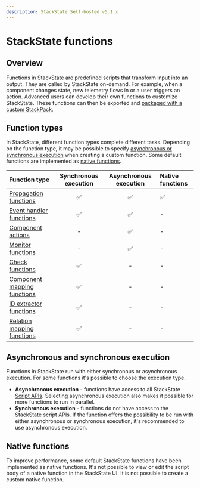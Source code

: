 ```yaml
---
description: StackState Self-hosted v5.1.x 
---
```


# StackState functions

## Overview

Functions in StackState are predefined scripts that transform input into an output. They are called by StackState on-demand. For example, when a component changes state, new telemetry flows in or a user triggers an action. Advanced users can develop their own functions to customize StackState. These functions can then be exported and [packaged with a custom StackPack](../stackpack/develop_stackpacks.md).

## Function types

In StackState, different function types complete different tasks. Depending on the function type, it may be possible to specify [asynchronous or synchronous execution](functions.md#asynchronous-and-synchronous-execution) when creating a custom function. Some default functions are implemented as [native functions](functions.md#native-functions).

| Function type | Synchronous execution | Asynchronous execution | Native functions |
| :--- | :---: | :---: | :--- |
| [Propagation functions](propagation-functions.md#propagation-functions) | ✅ | ✅ | ✅ |
| [Event handler functions](event-handler-functions.md) | ✅ | ✅ | - |
| [Component actions](component-actions.md) | - | ✅ | - |
| [Monitor functions](monitor-functions.md) | - | ✅ | - |
| [Check functions](check-functions.md) | ✅ | - | - |
| [Component mapping functions](mapping-functions.md) | ✅ | - | - |
| [ID extractor functions](id-extractor-functions.md) | ✅ | - | - |
| [Relation mapping functions](mapping-functions.md) | ✅ | - | - |

## Asynchronous and synchronous execution

Functions in StackState run with either synchronous or asynchronous execution. For some functions it's possible to choose the execution type.

* **Asynchronous execution** - functions have access to all StackState [Script APIs](../../reference/scripting/). Selecting asynchronous execution also makes it possible for more functions to run in parallel.
* **Synchronous execution** - functions do not have access to the StackState script APIs. If the function offers the possibility to be run with either asynchronous or synchronous execution, it's recommended to use asynchronous execution.

## Native functions

To improve performance, some default StackState functions have been implemented as native functions. It's not possible to view or edit the script body of a native function in the StackState UI. It is not possible to create a custom native function.

